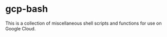 # gcp-bash

This is a collection of miscellaneous shell scripts and functions for use on Google Cloud.
